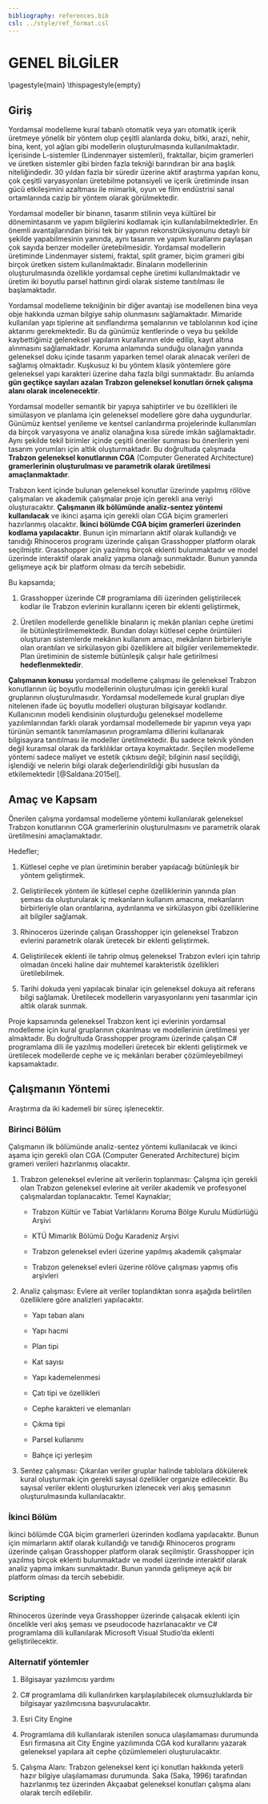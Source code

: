 ```yaml
---
bibliography: references.bib
csl: ../style/ref_format.csl
---
```


# GENEL BİLGİLER

\pagestyle{main}
\thispagestyle{empty}

## Giriş

Yordamsal modelleme kural tabanlı otomatik veya yarı otomatik içerik üretmeye yönelik bir yöntem olup çeşitli alanlarda doku, bitki, arazi, nehir, bina, kent, yol ağları gibi modellerin oluşturulmasında kullanılmaktadır. İçerisinde L-sistemler (Lindenmayer sistemleri), fraktallar, biçim gramerleri ve üretken sistemler gibi birden fazla tekniği barındıran bir ana başlık niteliğindedir. 30 yıldan fazla bir süredir üzerine aktif araştırma yapılan konu, çok çeşitli varyasyonları üretebilme potansiyeli ve içerik üretiminde insan gücü etkileşimini azaltması ile mimarlık, oyun ve film endüstrisi sanal ortamlarında cazip bir yöntem olarak görülmektedir.

Yordamsal modeller bir binanın, tasarım stilinin veya kültürel bir dönemintasarım ve yapım bilgilerini kodlamak için kullanılabilmektedirler. En önemli avantajlarından birisi tek bir yapının rekonstrüksiyonunu detaylı bir şekilde yapabilmesinin yanında, aynı tasarım ve yapım kurallarını paylaşan çok sayıda benzer modeller üretebilmesidir. Yordamsal modellerin üretiminde Lindenmayer sistemi, fraktal, split gramer, biçim grameri gibi birçok üretken sistem kullanılmaktadır. Binaların modellerinin oluşturulmasında özellikle yordamsal cephe üretimi kullanılmaktadır ve üretim iki boyutlu parsel hattının girdi olarak sisteme tanıtılması ile başlamaktadır.

Yordamsal modelleme tekniğinin bir diğer avantajı ise modellenen bina veya obje hakkında uzman bilgiye sahip olunmasını sağlamaktadır. Mimaride kullanılan yapı tiplerine ait sınıflandırma şemalarının ve tablolarının kod içine aktarımı gerekmektedir. Bu da günümüz kentlerinde o veya bu şekilde kaybettiğimiz geleneksel yapıların kurallarının elde edilip, kayıt altına alınmasını sağlamaktadır. Koruma anlamında sunduğu olanağın yanında geleneksel doku içinde tasarım yaparken temel olarak alınacak verileri de sağlamış olmaktadır. Kuşkusuz ki bu yöntem klasik yöntemlere göre geleneksel yapı karakteri üzerine daha fazla bilgi sunmaktadır. Bu anlamda **gün geçtikçe sayıları azalan Trabzon geleneksel konutları örnek çalışma alanı olarak incelenecektir**.

Yordamsal modeller semantik bir yapıya sahiptirler ve bu özellikleri ile simülasyon ve planlama için geleneksel modellere göre daha uygundurlar. Günümüz kentsel yenileme ve kentsel canlandırma projelerinde kullanımları da birçok varyasyona ve analiz olanağına kısa sürede imkân sağlamaktadır. Aynı şekilde tekil birimler içinde çeşitli öneriler sunması bu önerilerin yeni tasarım yorumları için altlık oluşturmaktadır. Bu doğrultuda çalışmada **Trabzon geleneksel konutlarının CGA** (Computer Generated Architecture) **gramerlerinin oluşturulması ve parametrik olarak üretilmesi amaçlanmaktadır**.

Trabzon kent içinde bulunan geleneksel konutlar üzerinde yapılmış rölöve çalışmaları ve akademik çalışmalar proje için gerekli ana veriyi oluşturacaktır. **Çalışmanın ilk bölümünde analiz-sentez yöntemi kullanılacak** ve ikinci aşama için gerekli olan CGA biçim gramerleri hazırlanmış olacaktır. **İkinci bölümde CGA biçim gramerleri üzerinden kodlama yapılacaktır**. Bunun için mimarların aktif olarak kullandığı ve tanıdığı Rhinoceros programı üzerinde çalışan Grasshopper platform olarak seçilmiştir. Grasshopper için yazılmış birçok eklenti bulunmaktadır ve model üzerinde interaktif olarak analiz yapma olanağı sunmaktadır. Bunun yanında gelişmeye açık bir platform olması da tercih sebebidir.

Bu kapsamda;

1.  Grasshopper üzerinde C\# programlama dili üzerinden geliştirilecek kodlar ile Trabzon evlerinin kurallarını içeren bir eklenti geliştirmek,

2.  Üretilen modellerde genellikle binaların iç mekân planları cephe üretimi ile bütünleştirilmemektedir. Bundan dolayı kütlesel cephe örüntüleri oluşturan sistemlerde mekânın kullanım amacı, mekânların birbirleriyle olan orantıları ve sirkülasyon gibi özelliklere ait bilgiler verilememektedir. Plan üretiminin de sistemle bütünleşik çalışır hale getirilmesi **hedeflenmektedir**.

**Çalışmanın konusu** yordamsal modelleme çalışması ile geleneksel Trabzon konutlarının üç boyutlu modellerinin oluşturulması için gerekli kural gruplarının oluşturulmasıdır. Yordamsal modellemede kural grupları diye nitelenen ifade üç boyutlu modelleri oluşturan bilgisayar kodlarıdır. Kullanıcının modeli kendisinin oluşturduğu geleneksel modelleme yazılımlarından farklı olarak yordamsal modellemede bir yapının veya yapı türünün semantik tanımlamasının programlama dillerini kullanarak bilgisayara tanıtılması ile modeller üretilmektedir. Bu sadece teknik yönden değil kuramsal olarak da farklılıklar ortaya koymaktadır. Seçilen modelleme yöntemi sadece maliyet ve estetik çıktısını değil; bilginin nasıl seçildiği, işlendiği ve nelerin bilgi olarak değerlendirildiği gibi hususları da etkilemektedir [@Saldana:2015el].

## Amaç ve Kapsam

Önerilen çalışma yordamsal modelleme yöntemi kullanılarak geleneksel Trabzon konutlarının CGA gramerlerinin oluşturulmasını ve parametrik olarak üretilmesini amaçlamaktadır.

Hedefler;

1.  Kütlesel cephe ve plan üretiminin beraber yapılacağı bütünleşik bir yöntem geliştirmek.

2.  Geliştirilecek yöntem ile kütlesel cephe özelliklerinin yanında plan şeması da oluşturularak iç mekanların kullanım amacına, mekanların birbirleriyle olan orantılarına, aydınlanma ve sirkülasyon gibi özelliklerine ait bilgiler sağlamak.

3.  Rhinoceros üzerinde çalışan Grasshopper için geleneksel Trabzon evlerini parametrik olarak üretecek bir eklenti geliştirmek.

4.  Geliştirilecek eklenti ile tahrip olmuş geleneksel Trabzon evleri için tahrip olmadan önceki haline dair muhtemel karakteristik özellikleri üretilebilmek.

5.  Tarihi dokuda yeni yapılacak binalar için geleneksel dokuya ait referans bilgi sağlamak. Üretilecek modellerin varyasyonlarını yeni tasarımlar için altlık olarak sunmak.

Proje kapsamında geleneksel Trabzon kent içi evlerinin yordamsal modelleme için kural gruplarının çıkarılması ve modellerinin üretilmesi yer almaktadır. Bu doğrultuda Grasshopper programı üzerinde çalışan C\# programlama dili ile yazılmış modelleri üretecek bir eklenti geliştirmek ve üretilecek modellerde cephe ve iç mekânları beraber çözümleyebilmeyi kapsamaktadır.

## Çalışmanın Yöntemi

Araştırma da iki kademeli bir süreç işlenecektir.

### Birinci Bölüm

Çalışmanın ilk bölümünde analiz-sentez yöntemi kullanılacak ve ikinci aşama için gerekli olan CGA (Computer Generated Architecture) biçim grameri verileri hazırlanmış olacaktır.

1.  Trabzon geleneksel evlerine ait verilerin toplanması: Çalışma için gerekli olan Trabzon geleneksel evlerine ait veriler akademik ve profesyonel çalışmalardan toplanacaktır. Temel Kaynaklar;

    -   Trabzon Kültür ve Tabiat Varlıklarını Koruma Bölge Kurulu Müdürlüğü Arşivi

    -   KTÜ Mimarlık Bölümü Doğu Karadeniz Arşivi

    -   Trabzon geleneksel evleri üzerine yapılmış akademik çalışmalar

    -   Trabzon geleneksel evleri üzerine rölöve çalışması yapmış ofis arşivleri

2.  Analiz çalışması: Evlere ait veriler toplandıktan sonra aşağıda belirtilen özelliklere göre analizleri yapılacaktır.

    -   Yapı taban alanı

    -   Yapı hacmi

    -   Plan tipi

    -   Kat sayısı

    -   Yapı kademelenmesi

    -   Çatı tipi ve özellikleri

    -   Cephe karakteri ve elemanları

    -   Çıkma tipi

    -   Parsel kullanımı

    -   Bahçe içi yerleşim

3.  Sentez çalışması: Çıkarılan veriler gruplar halinde tablolara dökülerek kural oluşturmak için gerekli sayısal özellikler organize edilecektir. Bu sayısal veriler eklenti oluştururken izlenecek veri akış şemasının oluşturulmasında kullanılacaktır.

### İkinci Bölüm

İkinci bölümde CGA biçim gramerleri üzerinden kodlama yapılacaktır. Bunun için mimarların aktif olarak kullandığı ve tanıdığı Rhinoceros programı üzerinde çalışan Grasshopper platform olarak seçilmiştir. Grasshopper için yazılmış birçok eklenti bulunmaktadır ve model üzerinde interaktif olarak analiz yapma imkanı sunmaktadır. Bunun yanında gelişmeye açık bir platform olması da tercih sebebidir.

### Scripting

Rhinoceros üzerinde veya Grasshopper üzerinde çalışacak eklenti için öncelikle veri akış şeması ve pseudocode hazırlanacaktır ve C\# programlama dili kullanılarak Microsoft Visual Studio’da eklenti geliştirilecektir.

### Alternatif yöntemler

1.  Bilgisayar yazılımcısı yardımı

2.  C\# programlama dili kullanılırken karşılaşılabilecek olumsuzluklarda bir bilgisayar yazılımcısına başvurulacaktır.

3.  Esri City Engine

4.  Programlama dili kullanılarak istenilen sonuca ulaşılamaması durumunda Esri firmasına ait City Engine yazılımında CGA kod kurallarını yazarak geleneksel yapılara ait cephe çözümlemeleri oluşturulacaktır.

5.  Çalışma Alanı: Trabzon geleneksel kent içi konutları hakkında yeterli hazır bilgiye ulaşılamaması durumunda. Saka (Saka, 1996) tarafından hazırlanmış tez üzerinden Akçaabat geleneksel konutları çalışma alanı olarak tercih edilebilir.

####  
